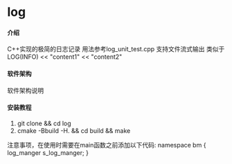 # log

#### 介绍
C++实现的极简的日志记录 用法参考log_unit_test.cpp
支持文件流式输出 类似于 LOG(INFO) << "content1" << "content2"
#### 软件架构
软件架构说明


#### 安装教程

1. git clone && cd log
2. cmake -Bbuild -H. && cd build && make

注意事项，在使用时需要在main函数之前添加以下代码:
namespace bm
{
log_manger s_log_manger;
}
